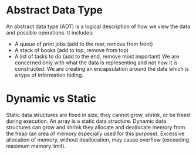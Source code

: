 # Abstract Data Type
An abstract data type (ADT) is a logical description of how we view the data and possible operations. It includes:
- A queue of print jobs (add to the rear, remove from front)
- A stack of books (add to top, remove from top)
- A list of tasks to do (add to the end, remove most important)
We are concerned only with what the data is representing and not how it is constructed. We are creating an encapsulation around the data which is a type of information hiding.

# Dynamic vs Static
Static data structures are fixed in size, they cannot grow, shrink, or be freed during execution. An array is a static data structure. Dynamic data structures can grow and shrink they allocate and deallocate memory from the heap (an area of memory especially used for this purpose). Excessive allocation of memory, without deallocation, may cause overflow (exceeding maximum memory limit).